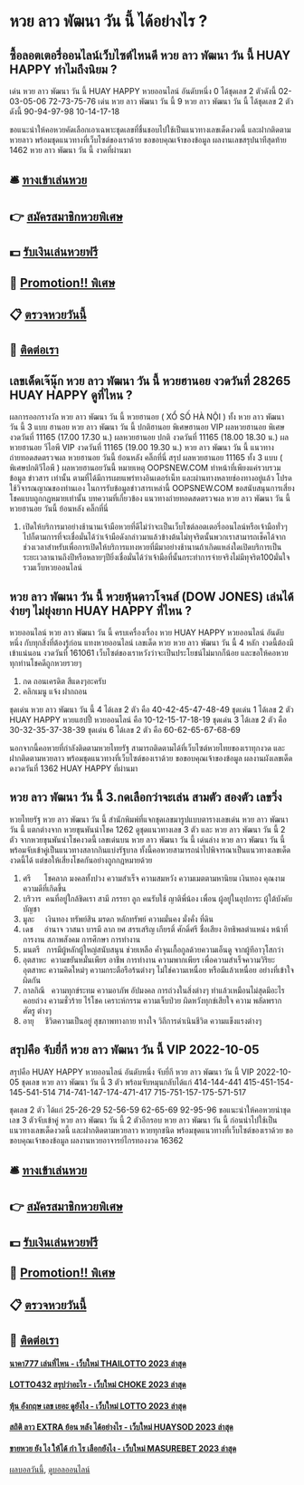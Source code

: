 # หวย ลาว พัฒนา วัน นี้ ได้อย่างไร ?
## ซื้อลอตเตอรี่ออนไลน์เว็บไซต์ไหนดี หวย ลาว พัฒนา วัน นี้ HUAY HAPPY ทำไมถึงนิยม ?
เด่น หวย ลาว พัฒนา วัน นี้ HUAY HAPPY หวยออนไลน์ อันดับหนึ่ง 0 ได้ชุดเลข 2 ตัวดังนี้
02-03-05-06
72-73-75-76
เด่น หวย ลาว พัฒนา วัน นี้ 9 หวย ลาว พัฒนา วัน นี้ ได้ชุดเลข 2 ตัวดังนี้
90-94-97-98
10-14-17-18

ขอแนะนำให้คอหวยคัดเลือกเอาเฉพาะชุดเลขที่ชื่นชอบไปใช้เป็นแนวทางเลขเด็ดงวดนี้ และฝากติดตามหวยลาว พร้อมชุดแนวทางที่เว็บไซต์ของเราด้วย
ขอขอบคุณเจ้าของข้อมูล
ผลงานเลขสรุปนาทีสุดท้าย 1462 หวย ลาว พัฒนา วัน นี้ งวดที่ผ่านมา

## 🛎 [ทางเข้าเล่นหวย](https://bit.ly/3BG5bNw)
## 👉 [สมัครสมาชิกหวยพิเศษ](https://bit.ly/3BG5bNw)
## 💵 [รับเงินเล่นหวยฟรี](https://bit.ly/3C3mvgS)
## 👑 [Promotion!! พิเศษ](https://bit.ly/3C3mvgS)
## 📋 [ตรวจหวยวันนี้](https://bit.ly/3C3mvgS)
## 📱 [ติดต่อเรา](https://bit.ly/3C3mvgS)

## เลขเด็ดเจ๊นุ๊ก หวย ลาว พัฒนา วัน นี้ หวยฮานอย งวดวันที่ 28265 HUAY HAPPY ดูที่ไหน ?
ผลการออกรางวัล หวย ลาว พัฒนา วัน นี้ หวยฮานอย ( XỔ SỐ HÀ NỘI ) ทั้ง หวย ลาว พัฒนา วัน นี้ 3 แบบ ฮานอย หวย ลาว พัฒนา วัน นี้ ปกติฮานอย พิเศษฮานอย VIP
ผลหวยฮานอย พิเศษ งวดวันที่ 11165 (17.00 17.30 น.)
ผลหวยฮานอย ปกติ งวดวันที่ 11165 (18.00 18.30 น.)
ผลหวยฮานอย วีไอพี VIP งวดวันที่ 11165 (19.00 19.30 น.)
 หวย ลาว พัฒนา วัน นี้ แนวทางถ่ายทอดสดตรวจผล หวยฮานอย วันนี้ ย้อนหลัง คลิ๊กที่นี่ 
สรุป ผลหวยฮานอย 11165 ทั้ง 3 แบบ ( พิเศษปกติวีไอพี ) ผลหวยฮานอยวันนี้
หมายเหตุ OOPSNEW.COM ทำหน้าที่เพียงแค่รวบรวมข้อมูล ข่าวสาร เท่านั้น ตามที่ได้มีการเผยแพร่ทางอินเตอร์เน็ท และผ่านทางหลายช่องทางอยู่แล้ว โปรดใช้วิจารณญาณของท่านเอง ในการรับข้อมูลข่าวสารเหล่านี้ OOPSNEW.COM ขอสนับสนุนการเสี่ยงโชคแบบถูกกฎหมายเท่านั้น
บทความที่เกี่ยวข้อง
แนวทางถ่ายทอดสดตรวจผล หวย ลาว พัฒนา วัน นี้ หวยฮานอย วันนี้ ย้อนหลัง คลิ๊กที่นี่
1. เปิดให้บริการมาอย่างช้านานเจ้ามือหวยที่ดีไม่ว่าจะเป็นเว็บไซต์ลอตเตอรี่ออนไลน์หรือเจ้ามือทั่วๆไปก็ตามการที่จะเชื่อมั่นได้ว่าเจ้ามือดังกล่าวมาแล้วข้างต้นไม่ทุจริตนั้นพวกเราสามารถเช็คได้จากช่วงเวลาสำหรับเพื่อการเปิดให้บริการแทงหวยที่มีมาอย่างช้านานถ้าเกิดแหล่งใดเปิดบริการเป็นระยะเวลานานถึงปีหรือหลายๆปียิ่งเชื่อมั่นได้ว่าเจ้ามือที่นั้นกระทำการจ่ายจริงไม่มีทุจริต100มั่นใจ รวมเว็บหวยออนไลน์

## หวย ลาว พัฒนา วัน นี้ หวยหุ้นดาวโจนส์ (DOW JONES) เล่นได้ง่ายๆ ไม่ยุ่งยาก HUAY HAPPY ที่ไหน ?
หวยออนไลน์ หวย ลาว พัฒนา วัน นี้ ครบเครื่องเรื่อง หวย HUAY HAPPY หวยออนไลน์ อันดับหนึ่ง กับทุกสิ่งที่ต้องรู้ก่อน แทงหวยออนไลน์
เลขเด็ด หวย หวย ลาว พัฒนา วัน นี้ 4 หลัก งวดนี้ต้องมีเข้าแน่นอน งวดวันที่ 161061 เว็บไซต์ของเราหวังว่าจะเป็นประโยชน์ไม่มากก็น้อย และขอให้คอหวยทุกท่านโชคดีถูกหวยรวยๆ
1. กด ถอนเครดิต สีแดงๆอะครับ
2. คลิกเมนู แจ้ง ฝากถอน

ชุดเด่น หวย ลาว พัฒนา วัน นี้ 4 ได้เลข 2 ตัว คือ 40-42-45-47-48-49
ชุดเด่น 1 ได้เลข 2 ตัว HUAY HAPPY หวยแฮปปี้ หวยออนไลน์ คือ 10-12-15-17-18-19
ชุดเด่น 3 ได้เลข 2 ตัว คือ 30-32-35-37-38-39
ชุดเด่น 6 ได้เลข 2 ตัว คือ 60-62-65-67-68-69

นอกจากนี้คอหวยที่กำลังติดตามหวยไทยรัฐ สามารถติดตามได้ที่เว็บไซต์หวยไทยของเราทุกงวด และฝากติดตามหวยลาว พร้อมชุดแนวทางที่เว็บไซต์ของเราด้วย
ขอขอบคุณเจ้าของข้อมูล
ผลงานผังเลขเด็ดดงวดวันที่ 1362 HUAY HAPPY ที่ผ่านมา

## หวย ลาว พัฒนา วัน นี้ 3.กดเลือกว่าจะเล่น สามตัว สองตัว เลขวิ่ง
หวยไทยรัฐ หวย ลาว พัฒนา วัน นี้ สำนักพิมพ์ที่แจกชุดเลขมารูปแบบตารางเลขเด่น หวย ลาว พัฒนา วัน นี้ แตกต่างจาก หวยขุนพันนำโชค 1262 ดูชุดแนวทางเลข 3 ตัว และ หวย ลาว พัฒนา วัน นี้ 2 ตัว จากหวยขุนพันนำโชคงวดนี้ เลขเด่นบน หวย ลาว พัฒนา วัน นี้ เด่นล่าง หวย ลาว พัฒนา วัน นี้ พร้อมจับเข้าคู่เป็นแนวทางสลากกินแบ่งรัฐบาล ทั้งนี้คอหวยสามารถนำไปพิจารณาเป็นแนวทางเลขเด็ดงวดนี้ได้ แต่ขอให้เสี่ยงโชคกันอย่างถูกกฎหมายด้วย
1. ศรี      โชคลาภ มงคลทั้งปวง ความสำเร็จ ความสมหวัง ความเมตตามหานิยม เงินทอง คุณงาม ความดีที่เกิดขึ้น
2. บริวาร  คนที่อยู่ใกล้ชิดเรา สามี ภรรยา ลูก คนรับใช้ ญาติพี่น้อง เพื่อน ผู้อยู่ในอุปการะ ผู้ใต้บังคับบัญชา
3. มูละ     เงินทอง ทรัพย์สิน มรดก หลักทรัพย์ ความมั่นคง มั่งคั่ง ที่ดิน
4. เดช     อำนาจ วาสนา บารมี ลาภ ยศ สรรเสริญ เกียรติ์ ศักดิ์ศรี ชื่อเสียง อิทธิพลตำแหน่ง หน้าที่ การงาน สภาพสังคม การศึกษา การทำงาน
5. มนตรี   การมีผู้หลักผู้ใหญ่สนับสนุน ช่วยเหลือ ค้ำจุนเกื้อกูลด้วยความเอ็นดู จากผู้ทีอาวุโสกว่า
6. อุตสาหะ  ความขยันหมั่นเพียร อาชีพ การทำงาน ความพากเพียร เพื่อความสำเร็จความวิริยะ อุตสาหะ ความคิดใหม่ๆ ความกระตือรือร้นต่างๆ ไม่ใช่ความเหนื่อย หรือมีแล้วเหนื่อย อย่างที่เข้าใจผิดกัน
7. กาลกิณี   ความทุกข์ระทม ความอาภัพ อัปมงคล การถ่วงในสิ่งต่างๆ ทำแล้วเหมือนไม่สุดมีอะไร คอยถ่วง ความชั่วร้าย ไร้โชค เคราะห์กรรม ความเจ็บป่วย ผิดหวังทุกข์เสียใจ ความ พลัดพราก ศัตรู ต่างๆ
8. อายุ     ชีวิตความเป็นอยู่ สุขภาพทางกาย ทางใจ วิถีการดำเนินชีวิต ความแข็งแรงต่างๆ

## สรุปคือ จับยี่กี หวย ลาว พัฒนา วัน นี้ VIP 2022-10-05
สรุปคือ HUAY HAPPY หวยออนไลน์ อันดับหนึ่ง จับยี่กี หวย ลาว พัฒนา วัน นี้ VIP 2022-10-05 ชุดเลข หวย ลาว พัฒนา วัน นี้ 3 ตัว พร้อมจับหมุนกลับได้แก่
414-144-441
415-451-154-145-541-514
714-741-147-174-471-417
715-751-157-175-571-517

ชุดเลข 2 ตัว ได้แก่
25-26-29
52-56-59
62-65-69
92-95-96
ขอแนะนำให้คอหวยนำชุดเลข 3 ตัวจับเข้าคู่ หวย ลาว พัฒนา วัน นี้ 2 ตัวอีกรอบ หวย ลาว พัฒนา วัน นี้ ก่อนนำไปใช้เป็นแนวทางเลขเด็ดงวดนี้ และฝากติดตามหวยลาว หวยทุกชนิด พร้อมชุดแนวทางที่เว็บไซต์ของเราด้วย
ขอขอบคุณเจ้าของข้อมูล
ผลงานหวยอาจารย์ไกรทองงวด 16362

## 🛎 [ทางเข้าเล่นหวย](https://bit.ly/3BG5bNw)
## 👉 [สมัครสมาชิกหวยพิเศษ](https://bit.ly/3BG5bNw)
## 💵 [รับเงินเล่นหวยฟรี](https://bit.ly/3C3mvgS)
## 👑 [Promotion!! พิเศษ](https://bit.ly/3C3mvgS)
## 📋 [ตรวจหวยวันนี้](https://bit.ly/3C3mvgS)
## 📱 [ติดต่อเรา](https://bit.ly/3C3mvgS)

#### [นาคา777 เล่นที่ไหน - เว็บใหม่ THAILOTTO 2023 ล่าสุด](https://atom.io/themes/นาคา777%20เล่นที่ไหน%20-%20เว็บใหม่%20thailotto%202023%20ล่าสุด)
#### [LOTTO432 สรุปว่าอะไร - เว็บใหม่ CHOKE 2023 ล่าสุด](https://atom.io/themes/lotto432%20สรุปว่าอะไร%20-%20เว็บใหม่%20choke%202023%20ล่าสุด)
#### [หุ้น อังกฤษ เลข เยอะ ดูยังไง - เว็บใหม่ LOTTO 2023 ล่าสุด](https://atom.io/themes/หุ้น%20อังกฤษ%20เลข%20เยอะ%20ดูยังไง%20-%20เว็บใหม่%20lotto%202023%20ล่าสุด)
#### [สถิติ ลาว EXTRA ย้อน หลัง ได้อย่างไร - เว็บใหม่ HUAYSOD 2023 ล่าสุด](https://atom.io/themes/สถิติ%20ลาว%20extra%20ย้อน%20หลัง%20ได้อย่างไร%20-%20เว็บใหม่%20huaysod%202023%20ล่าสุด)
#### [ขายหวย ยัง ไง ให้ได้ กํา ไร เลือกยังไง - เว็บใหม่ MASUREBET 2023 ล่าสุด](https://atom.io/themes/ขายหวย%20ยัง%20ไง%20ให้ได้%20กํา%20ไร%20เลือกยังไง%20-%20เว็บใหม่%20masurebet%202023%20ล่าสุด)

[ผลบอลวันนี้](https://siamsport.tv "ผลบอลวันนี้"), [ดูบอลออนไลน์](https://siamsport.tv/ดูบอลสด "ดูบอลออนไลน์")